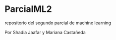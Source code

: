 # ParcialML2
repositorio del segundo parcial de machine learning

Por Shadia Jaafar y Mariana Castañeda